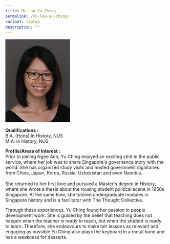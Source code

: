 ```yaml
---
title: Ms Lau Yu Ching
permalink: /ms-lau-yu-ching/
variant: tiptap
description: ""
---
```

<p></p>
<div class="isomer-image-wrapper">
<img style="width: 40%;" height="auto" width="100%" alt="Image of Ms Lau Yu Ching" src="/images/IS/lyc7_1.jpg">
</div>
<p><strong>Qualifications :</strong> 
<br>B.A. (Hons) in History, NUS
<br>M.A. in History, NUS</p>
<p><strong>Profile/Areas of Interest :<br></strong>Prior to joining Ngee
Ann, Yu Ching enjoyed an exciting stint in the public service, where her
job was to share Singapore's governance story with the world. She has organized
study visits and hosted government dignitaries from China, Japan, Korea,
Russia, Uzbekistan and even Namibia.&nbsp;
<br>
<br>She returned to her first love and pursued a Master's degree in History,
where she wrote a thesis about the rousing student political scene in 1950s
Singapore. At the same time, she tutored undergraduate modules in Singapore
history and is a facilitator with The Thought Collective.</p>
<p></p>
<p>Through these experiences, Yu Ching found her passion in people development
work. She is guided by the belief that teaching does not happen when the
teacher is ready to teach, but when the student is ready to learn. Therefore,
she endeavours to make her lessons as relevant and engaging as possible.Yu
Ching also plays the keyboard in a metal band and has a weakness for desserts.​</p>